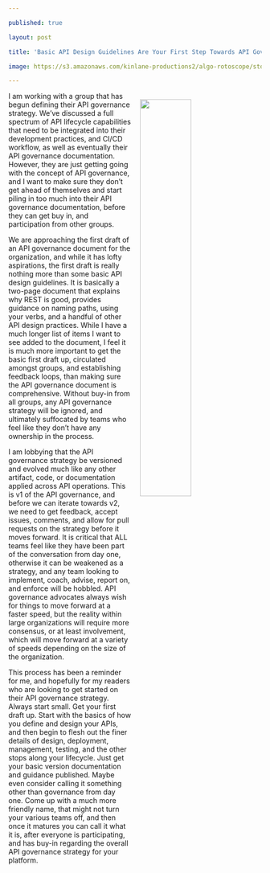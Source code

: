 ---
published: true
layout: post
title: 'Basic API Design Guidelines Are Your First Step Towards API Governance'
image: https://s3.amazonaws.com/kinlane-productions2/algo-rotoscope/stories-new/54_32_800_500_0_max_0_-5_-1.jpg
---

<p><img src="https://s3.amazonaws.com/kinlane-productions2/algo-rotoscope/stories-new/54_32_800_500_0_max_0_-5_-1.jpg" align="right" width="45%" style="padding: 15px;" />
<p>I am working with a group that has begun defining their API governance strategy. We’ve discussed a full spectrum of API lifecycle capabilities that need to be integrated into their development practices, and CI/CD workflow, as well as eventually their API governance documentation. However, they are just getting going with the concept of API governance, and I want to make sure they don’t get ahead of themselves and start piling in too much into their API governance documentation, before they can get buy in, and participation from other groups.

<p>We are approaching the first draft of an API governance document for the organization, and while it has lofty aspirations, the first draft is really nothing more than some basic API design guidelines. It is basically a two-page document that explains why REST is good, provides guidance on naming paths, using your verbs, and a handful of other API design practices. While I have a much longer list of items I want to see added to the document, I feel it is much more important to get the basic first draft up, circulated amongst groups, and establishing feedback loops, than making sure the API governance document is comprehensive. Without buy-in from all groups, any API governance strategy will be ignored, and ultimately suffocated by teams who feel like they don’t have any ownership in the process.

<p>I am lobbying that the API governance strategy be versioned and evolved much like any other artifact, code, or documentation applied across API operations. This is v1 of the API governance, and before we can iterate towards v2, we need to get feedback, accept issues, comments, and allow for pull requests on the strategy before it moves forward. It is critical that ALL teams feel like they have been part of the conversation from day one, otherwise it can be weakened as a strategy, and any team looking to implement, coach, advise, report on, and enforce will be hobbled. API governance advocates always wish for things to move forward at a faster speed, but the reality within large organizations will require more consensus, or at least involvement, which will move forward at a variety of speeds depending on the size of the organization.

<p>This process has been a reminder for me, and hopefully for my readers who are looking to get started on their API governance strategy. Always start small. Get your first draft up. Start with the basics of how you define and design your APIs, and then begin to flesh out the finer details of design, deployment, management, testing, and the other stops along your lifecycle. Just get your basic version documentation and guidance published. Maybe even consider calling it something other than governance from day one. Come up with a much more friendly name, that might not turn your various teams off, and then once it matures you can call it what it is, after everyone is participating, and has buy-in regarding the overall API governance strategy for your platform.


